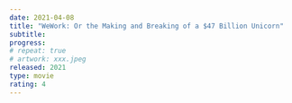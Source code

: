 ```yaml
---
date: 2021-04-08
title: "WeWork: Or the Making and Breaking of a $47 Billion Unicorn"
subtitle:
progress:
# repeat: true
# artwork: xxx.jpeg
released: 2021
type: movie
rating: 4
---
```

